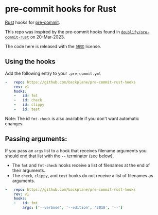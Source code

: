 # pre-commit hooks for Rust

[Rust](https://www.rust-lang.org) hooks for [pre-commit](https://pre-commit.com).

This repo was inspired by the pre-commit hooks found in [`doublify/pre-commit-rust`](https://github.com/doublify/pre-commit-rust) on 20-Mar-2023.

The code here is released with the [`0BSD`](https://opensource.org/license/0bsd/) license.

## Using the hooks

Add the following entry to your `.pre-commit.yml`

```yaml
-   repo: https://github.com/backplane/pre-commit-rust-hooks
    rev: v1
    hooks:
    -   id: fmt
    -   id: check
    -   id: clippy
    -   id: test
```

Note: The id `fmt-check` is also available if you don't want automatic changes.

## Passing arguments:

If you pass an `args` list to a hook that receives filename arguments you should end that list with the `--` terminator (see below).

* The `fmt` and `fmt-check` hooks receive a list of filenames at the end of their arguments.
* The `check`, `clippy`, and `test` hooks do not receive a list of filenames as arguments.

```yaml
-   repo: https://github.com/backplane/pre-commit-rust-hooks
    rev: v1
    hooks:
    -   id: fmt
        args: ['--verbose', '--edition', '2018', '--']
```
